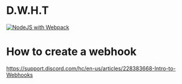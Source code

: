 # D.W.H.T

[![NodeJS with Webpack](https://github.com/North-dev/D.W.H.T/actions/workflows/webpack.yml/badge.svg?branch=main)](https://github.com/North-dev/D.W.H.T/actions/workflows/webpack.yml)

# How to create a webhook

https://support.discord.com/hc/en-us/articles/228383668-Intro-to-Webhooks
